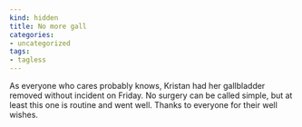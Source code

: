 ```yaml
---
kind: hidden
title: No more gall
categories:
- uncategorized
tags:
- tagless
---
```


As everyone who cares probably knows, Kristan had her gallbladder removed without incident on Friday.  No surgery can be called simple, but at least this one is routine and went well.  Thanks to everyone for their well wishes.
